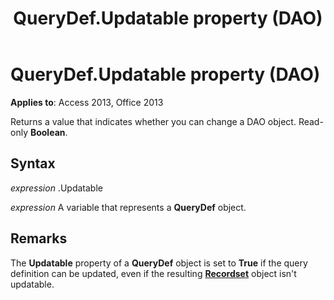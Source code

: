 ﻿---
title: QueryDef.Updatable property (DAO)
TOCTitle: Updatable Property
ms:assetid: 9b978b7d-1d76-ff27-a032-dd94660fb088
ms:mtpsurl: https://msdn.microsoft.com/library/Ff198056(v=office.15)
ms:contentKeyID: 48546575
ms.date: 09/18/2015
mtps_version: v=office.15
---

# QueryDef.Updatable property (DAO)


**Applies to**: Access 2013, Office 2013

Returns a value that indicates whether you can change a DAO object. Read-only **Boolean**.

## Syntax

*expression* .Updatable

*expression* A variable that represents a **QueryDef** object.

## Remarks

The **Updatable** property of a **QueryDef** object is set to **True** if the query definition can be updated, even if the resulting **[Recordset](recordset-object-dao.md)** object isn't updatable.

